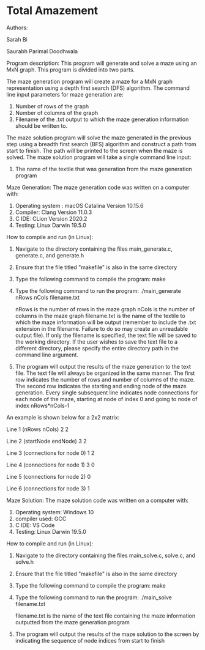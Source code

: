 # Total Amazement

Authors:

Sarah Bi 

Saurabh Parimal Doodhwala 

Program description:
This program will generate and solve a maze using an MxN graph. This program is divided into two parts. 

The maze generation program will create a maze for a MxN graph representation using a depth first search (DFS) algorithm. The command line input parameters for maze generation are: 

1. Number of rows of the graph 
2. Number of columns of the graph 
3. Filename of the .txt output to which the maze generation information should be written to. 

The maze solution program will solve the maze generated in the previous step using a breadth first search (BFS) algorithm and construct a path from start to finish. The path will be printed to the screen when the maze is solved. The maze solution program will take a single command line input: 

1. The name of the textile that was generation from the maze generation program


Maze Generation:
The maze generation code was written on a computer with: 
1) Operating system : macOS Catalina Version 10.15.6
2) Compiler: Clang Version 11.0.3
3) C IDE: CLion Version 2020.2 
4) Testing: Linux Darwin 19.5.0

How to compile and run (in Linux): 
1. Navigate to the directory containing the files main_generate.c, generate.c, and generate.h 
2. Ensure that the file titled "makefile" is also in the same directory
3. Type the following command to compile the program: make
4. Type the following command to run the program: ./main_generate nRows nCols filename.txt 

	nRows is the number of rows in the maze graph
	nCols is the number of columns in the maze graph 
	filename.txt is the name of the textile to which the maze information will be output (remember to include the .txt extension in the filename. Failure to do so may create an unreadable output file). If only the filename is specified, the text file will be saved to the working directory. If the user wishes to save the text file to a different directory, please specify the entire directory path in the command line argument. 

5. The program will output the results of the maze generation to the text file. The text file will always be organized in the same manner. The first row indicates the number of rows and number of columns of the maze. The second row indicates the starting and ending node of the maze generation. Every single subsequent line indicates node connections for each node of the maze, starting at node of index 0 and going to node of index nRows*nCols-1 

An example is shown below for a 2x2 matrix: 

Line 1 (nRows nCols)            	2 2 

Line 2 (startNode endNode)     		3 2 

Line 3 (connections for node 0) 	1 2 

Line 4 (connections for node 1) 	3 0 

Line 5 (connections for node 2) 	0 

Line 6 (connections for node 3) 	1 


Maze Solution:
The maze solution code was written on a computer with: 
1) Operating system: Windows 10
2) compiler used: GCC
3) C IDE: VS Code
4) Testing: Linux Darwin 19.5.0

How to compile and run (in Linux): 

1. Navigate to the directory containing the files main_solve.c, solve.c, and solve.h 
2. Ensure that the file titled "makefile" is also in the same directory
3. Type the following command to compile the program: make
4. Type the following command to run the program: ./main_solve filename.txt 

	filename.txt is the name of the text file containing the maze information outputted from the maze generation program 

5. The program will output the results of the maze solution to the screen by indicating the sequence of node indices from start to finish 

